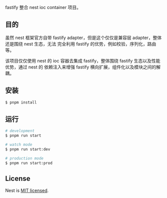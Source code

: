 
fastify 整合 nest ioc container 项目。

## 目的

虽然 nest 框架官方自带 fastify adapter，但是这个仅仅是兼容层 adapter，整体还是围绕 nest 生态，无法
完全利用 fastify 的优势，例如校验，序列化，路由等。

该项目仅仅使用 nest 的 ioc 容器去集成 fastify，整体围绕 fastify 生态以及性能优势，通过 nest 的
依赖注入来增强 fastify 横向扩展，组件化以及模块之间的解耦。


## 安装

```bash
$ pnpm install
```

## 运行

```bash
# development
$ pnpm run start

# watch mode
$ pnpm run start:dev

# production mode
$ pnpm run start:prod
```


## License

Nest is [MIT licensed](LICENSE).
